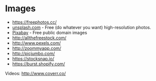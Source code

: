 # Images

* https://freephotos.cc/
* [unsplash.com](http://unsplash.com) - Free (do whatever you want) high-resolution photos.
* [Pixabay](http://pixabay.com/) - Free public domain images
* http://allthefreestock.com/
* http://www.pexels.com/
* http://zoommyapp.com/
* http://picjumbo.com/
* https://stocksnap.io/
* https://burst.shopify.com/


Videos:
http://www.coverr.co/
